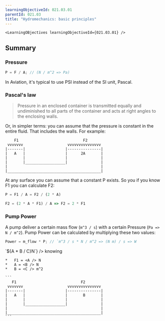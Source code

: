 ```yaml
---
learningObjectiveId: 021.03.01
parentId: 021.03
title: "Hydromechanics: basic principles"
---
```


```tsx eval
<LearningOBjectives learningObjectiveId={021.03.01} />
```

## Summary

### Pressure

```js
P = F / A; // (N / m^2 => Pa)
```

In Aviation, it's typical to use PSI instead of the SI unit, Pascal.

### Pascal's law

> Pressure in an enclosed container is transmitted equally and undiminished to
> all parts of the container and acts at right angles to the enclosing walls.

Or, in simpler terms: you can assume that the pressure is constant in the entire
fluid. That includes the walls. For example:

```
    F1                             F2
 vvvvvvv                    vvvvvvvvvvvvvvv
|-------|                  |---------------|
|   A   |                  |      2A       |
|       |                  |               |
|       |__________________|               |
|                                          |
|__________________________________________|
```

At any surface you can assume that a constant P exists. So you if you know F1
you can calculate F2:

```js
P = F1 / A = F2 / (2 * A)

F2 = (2 * A * F1) / A => F2 = 2 * F1
```

### Pump Power

A pump deliver a certain mass flow (`m^3 / s`) with a certain Pressure
(`Pa => N / m^2`). Pump Power can be calculated by multiplying these two values:

```js
Power = m_flow * P; // `m^3 / s * N / m^2 => (N m) / s => W
```

<FunctionQuestion variant="calculation" lo="021.03.01.01.01">
  <Variables
    variables={{
    A: [10, 20, 40, 50],
    B: [5],
    C: [10, 20, 50, 100]
    }}
    answerFunction={(A, B, C) => `${A * B / C}N`}
  />

  <Text>
    knowing

    *   F1 = <A /> N
    *   A = <B /> N
    *   B = <C /> m^2

    ```
       F1                             F2
     vvvvvvv                    vvvvvvvvvvvvvvv
    |-------|                  |---------------|
    |   A   |                  |       B       |
    |       |                  |               |
    |       |__________________|               |
    |                                          |
    |__________________________________________|
    ```

  </Text>
</FunctionQuestion>
